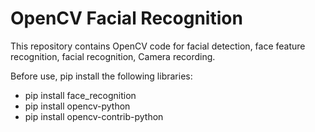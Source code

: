 # OpenCV Facial Recognition

This repository contains OpenCV code for facial detection, face feature recognition, facial recognition, Camera recording.

Before use, pip install the following libraries:
- pip install face_recognition
- pip install opencv-python
- pip install opencv-contrib-python
